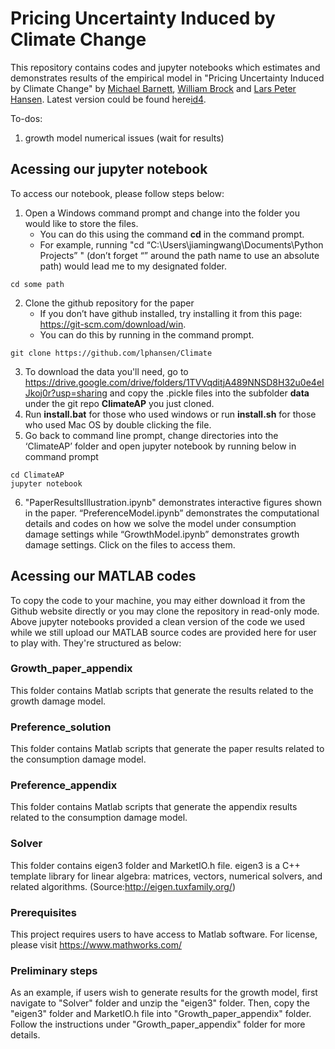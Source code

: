 
# Pricing Uncertainty Induced by Climate Change
This repository contains codes and jupyter notebooks which estimates and demonstrates results of the empirical model in "Pricing Uncertainty Induced by Climate Change" by [Michael Barnett][id3], [William Brock][id2] and [Lars Peter Hansen][id1]. Latest version could be found here[id4].

[id1]: https://larspeterhansen.org/
[id2]: https://www.ssc.wisc.edu/~wbrock/
[id3]: https://sites.google.com/site/michaelduglasbarnett/home
[id4]: https://larspeterhansen.org/research/papers/

To-dos:
1. growth model numerical issues (wait for results)

## Acessing our jupyter notebook
To access our notebook, please follow steps below:
1.	Open a Windows command prompt and change into the folder you would like to store the files. 
    - You can do this using the command __cd__ in the command prompt.    
    - For example, running "cd “C:\Users\jiamingwang\Documents\Python Projects” " (don’t forget “” around the path name to use an absolute path) would lead me to my designated folder.
```
cd some path
```
2.	Clone the github repository for the paper 
    - If you don’t have github installed, try installing it from this page: https://git-scm.com/download/win.
    - You can do this by running in the command prompt. 
```
git clone https://github.com/lphansen/Climate
```
3.	To download the data you'll need, go to https://drive.google.com/drive/folders/1TVVqditjA489NNSD8H32u0e4eIJkoj0r?usp=sharing and copy the .pickle files into the subfolder __data__ under the git repo __ClimateAP__ you just cloned.
4.	Run __install.bat__ for those who used windows or run __install.sh__ for those who used Mac OS by double clicking the file.
5.	Go back to command line prompt, change directories into the ‘ClimateAP’ folder and open jupyter notebook by running below in command prompt
```
cd ClimateAP
jupyter notebook
```
6.	"PaperResultsIllustration.ipynb" demonstrates interactive figures shown in the paper. “PreferenceModel.ipynb” demonstrates the computational details and codes on how we solve the model under consumption damage settings while “GrowthModel.ipynb” demonstrates growth damage settings. Click on the files to access them.

## Acessing our MATLAB codes
To copy the code to your machine, you may either download it from the Github website directly or you may clone the repository in read-only mode.
Above jupyter notebooks provided a clean version of the code we used while we still upload our MATLAB source codes are provided here for user to play with. They're structured as below:

### Growth_paper_appendix
This folder contains Matlab scripts that generate the results related to the growth damage model.

### Preference_solution
This folder contains Matlab scripts that generate the paper results related to the consumption damage model.

### Preference_appendix
This folder contains Matlab scripts that generate the appendix results related to the consumption damage model.

### Solver
This folder contains eigen3 folder and MarketIO.h file.
eigen3 is a C++ template library for linear algebra: matrices, vectors, numerical solvers, and related algorithms. (Source:http://eigen.tuxfamily.org/)

### Prerequisites
This project requires users to have access to Matlab software. For license, please visit https://www.mathworks.com/

### Preliminary steps
As an example, if users wish to generate results for the growth model, first navigate to "Solver" folder and unzip the "eigen3" folder. Then, copy the "eigen3" folder and MarketIO.h file into "Growth_paper_appendix" folder. Follow the instructions under "Growth_paper_appendix" folder for more details.

